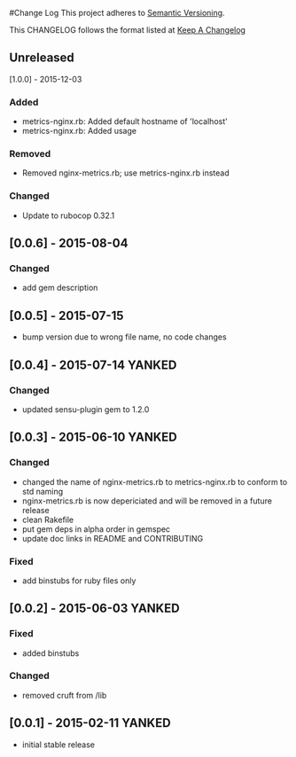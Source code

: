 #Change Log
This project adheres to [Semantic Versioning](http://semver.org/).

This CHANGELOG follows the format listed at [Keep A Changelog](http://keepachangelog.com/)

## Unreleased

[1.0.0] - 2015-12-03
### Added
- metrics-nginx.rb: Added default hostname of 'localhost'
- metrics-nginx.rb: Added usage

### Removed
- Removed nginx-metrics.rb; use metrics-nginx.rb instead

### Changed
- Update to rubocop 0.32.1

## [0.0.6] - 2015-08-04
### Changed
- add gem description

## [0.0.5] - 2015-07-15
- bump version due to wrong file name, no code changes

## [0.0.4] - 2015-07-14 **YANKED**
### Changed
- updated sensu-plugin gem to 1.2.0

## [0.0.3] - 2015-06-10 **YANKED**

### Changed
- changed the name of nginx-metrics.rb to metrics-nginx.rb to conform to std naming
- nginx-metrics.rb is now depericiated and will be removed in a future release
- clean Rakefile
- put gem deps in alpha order in gemspec
- update doc links in README and CONTRIBUTING

### Fixed
- add binstubs for ruby files only

## [0.0.2] - 2015-06-03 **YANKED**
### Fixed
- added binstubs

### Changed
- removed cruft from /lib

## [0.0.1] - 2015-02-11 **YANKED**
- initial stable release
